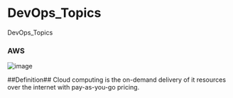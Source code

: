 # DevOps_Topics
DevOps_Topics

### AWS
![image](https://github.com/adm077/DevOps_Topics/assets/139608052/f934fad3-15bc-4582-931e-f4a996e2cb51)

##Definition## Cloud computing is the on-demand delivery of it resources over the internet with pay-as-you-go pricing.


